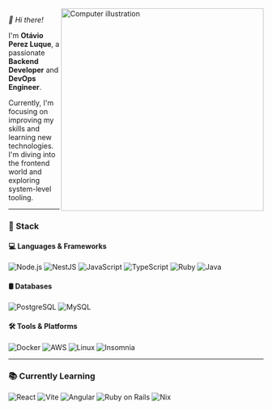 <img src="https://raw.githubusercontent.com/MicaelliMedeiros/micaellimedeiros/master/image/computer-illustration.png" alt="Computer illustration" width="400px" align="right" />

*👋 Hi there!*

I'm **Otávio Perez Luque**, a passionate **Backend Developer** and **DevOps Engineer**.

Currently, I'm focusing on improving my skills and learning new technologies. I'm diving into the frontend world and exploring system-level tooling.

---

### 🚀 Stack

#### 💻 Languages & Frameworks  
![Node.js](https://img.shields.io/badge/Node.js-339933?style=flat-square&logo=nodedotjs&logoColor=white) 
![NestJS](https://img.shields.io/badge/NestJS-E0234E?style=flat-square&logo=nestjs&logoColor=white) 
![JavaScript](https://img.shields.io/badge/JavaScript-F7DF1E?style=flat-square&logo=javascript&logoColor=black) 
![TypeScript](https://img.shields.io/badge/TypeScript-3178C6?style=flat-square&logo=typescript&logoColor=white) 
![Ruby](https://img.shields.io/badge/Ruby-CC342D?style=flat-square&logo=ruby&logoColor=white) 
![Java](https://img.shields.io/badge/Java-007396?style=flat-square&logo=openjdk&logoColor=white)

#### 🛢 Databases  
![PostgreSQL](https://img.shields.io/badge/PostgreSQL-336791?style=flat-square&logo=postgresql&logoColor=white) 
![MySQL](https://img.shields.io/badge/MySQL-4479A1?style=flat-square&logo=mysql&logoColor=white)

#### 🛠 Tools & Platforms  
![Docker](https://img.shields.io/badge/Docker-2496ED?style=flat-square&logo=docker&logoColor=white) 
![AWS](https://img.shields.io/badge/AWS-232F3E?style=flat-square&logo=amazon-aws&logoColor=white) 
![Linux](https://img.shields.io/badge/Linux-FCC624?style=flat-square&logo=linux&logoColor=black) 
![Insomnia](https://img.shields.io/badge/Insomnia-4000BF?style=flat-square&logo=insomnia&logoColor=white)

---

### 📚 Currently Learning

![React](https://img.shields.io/badge/React-61DAFB?style=flat-square&logo=react&logoColor=black) 
![Vite](https://img.shields.io/badge/Vite-646CFF?style=flat-square&logo=vite&logoColor=white) 
![Angular](https://img.shields.io/badge/Angular-DD0031?style=flat-square&logo=angular&logoColor=white) 
![Ruby on Rails](https://img.shields.io/badge/Ruby_on_Rails-CC0000?style=flat-square&logo=ruby-on-rails&logoColor=white) 
![Nix](https://img.shields.io/badge/Nix-5277C3?style=flat-square&logo=nixos&logoColor=white)

